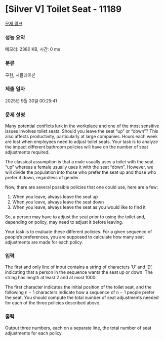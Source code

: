 # [Silver V] Toilet Seat - 11189 

[문제 링크](https://www.acmicpc.net/problem/11189) 

### 성능 요약

메모리: 2380 KB, 시간: 0 ms

### 분류

구현, 시뮬레이션

### 제출 일자

2025년 9월 30일 00:25:41

### 문제 설명

<p>Many potential conflicts lurk in the workplace and one of the most sensitive issues involves toilet seats. Should you leave the seat “up” or “down”? This also affects productivity, particularly at large companies. Hours each week are lost when employees need to adjust toilet seats. Your task is to analyze the impact different bathroom policies will have on the number of seat adjustments required.</p>

<p>The classical assumption is that a male usually uses a toilet with the seat “up” whereas a female usually uses it with the seat “down”. However, we will divide the population into those who prefer the seat up and those who prefer it down, regardless of gender.</p>

<p>Now, there are several possible policies that one could use, here are a few:</p>

<ol>
	<li>When you leave, always leave the seat up</li>
	<li>When you leave, always leave the seat down</li>
	<li>When you leave, always leave the seat as you would like to find it</li>
</ol>

<p>So, a person may have to adjust the seat prior to using the toilet and, depending on policy, may need to adjust it before leaving.</p>

<p>Your task is to evaluate these different policies. For a given sequence of people’s preferences, you are supposed to calculate how many seat adjustments are made for each policy.</p>

### 입력 

 <p>The first and only line of input contains a string of characters ’U’ and ’D’, indicating that a person in the sequence wants the seat up or down. The string has length at least 2 and at most 1000.</p>

<p>The first character indicates the initial position of the toilet seat, and the following n − 1 characters indicate how a sequence of n − 1 people prefer the seat. You should compute the total number of seat adjustments needed for each of the three policies described above.</p>

### 출력 

 <p>Output three numbers, each on a separate line, the total number of seat adjustments for each policy.</p>

